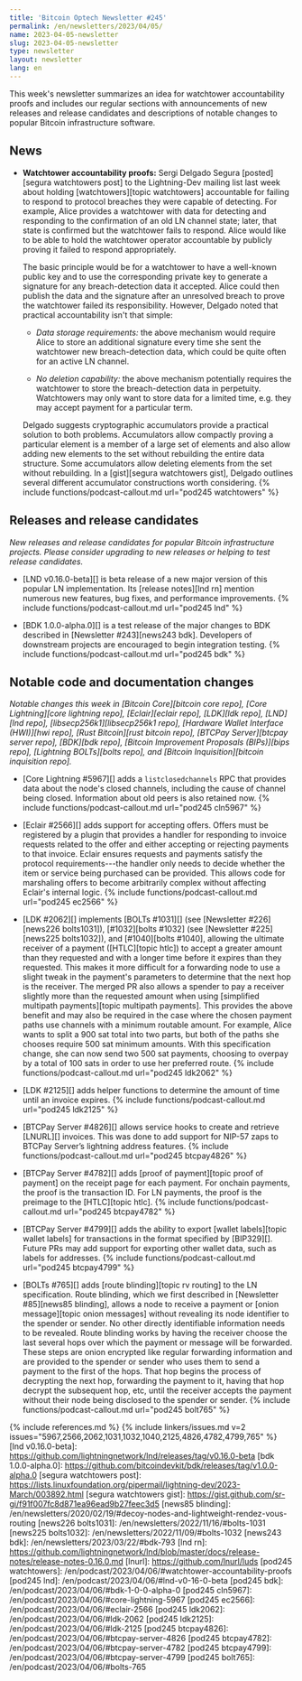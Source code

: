 ```yaml
---
title: 'Bitcoin Optech Newsletter #245'
permalink: /en/newsletters/2023/04/05/
name: 2023-04-05-newsletter
slug: 2023-04-05-newsletter
type: newsletter
layout: newsletter
lang: en
---
```

This week's newsletter summarizes an idea for watchtower accountability
proofs and includes our regular sections with announcements of new
releases and release candidates and descriptions of notable changes to
popular Bitcoin infrastructure software.

## News

- **Watchtower accountability proofs:** Sergi Delgado Segura
  [posted][segura watchtowers post] to the Lightning-Dev mailing list
  last week about holding [watchtowers][topic watchtowers] accountable
  for failing to respond to protocol breaches they were capable of
  detecting.  For example, Alice provides a watchtower with data for
  detecting and responding to the confirmation of an old LN channel
  state; later, that state is confirmed but the watchtower fails to
  respond.  Alice would like to be able to hold the watchtower operator
  accountable by publicly proving it failed to respond appropriately.

    The basic principle would be for a watchtower to have a well-known
    public key and to use the corresponding private key to generate a
    signature for any breach-detection data it accepted.  Alice could
    then publish the data and the signature after an unresolved breach
    to prove the watchtower failed its responsibility.  However, Delgado
    noted that practical accountability isn't that simple:

    - *Data storage requirements:* the above mechanism would require
      Alice to store an additional signature every time she sent the
      watchtower new breach-detection data, which could be quite
      often for an active LN channel.

    - *No deletion capability:* the above mechanism potentially requires
      the watchtower to store the breach-detection data in perpetuity.
      Watchtowers may only want to store data for a limited time, e.g.
      they may accept payment for a particular term.

    Delgado suggests cryptographic accumulators provide a practical
    solution to both problems.  Accumulators allow compactly proving a
    particular element is a member of a large set of elements and also
    allow adding new elements to the set without rebuilding the entire
    data structure.  Some accumulators allow deleting elements from the
    set without rebuilding.  In a
    [gist][segura watchtowers gist], Delgado outlines several different
    accumulator constructions worth considering. {% include functions/podcast-callout.md url="pod245 watchtowers" %}

## Releases and release candidates

*New releases and release candidates for popular Bitcoin infrastructure
projects.  Please consider upgrading to new releases or helping to test
release candidates.*

- [LND v0.16.0-beta][] is beta release of a new major version of this popular LN
  implementation.  Its [release notes][lnd rn] mention numerous new
  features, bug fixes, and performance improvements. {% include functions/podcast-callout.md url="pod245 lnd" %}

- [BDK 1.0.0-alpha.0][] is a test release of the major changes to BDK
  described in [Newsletter #243][news243 bdk].  Developers of
  downstream projects are encouraged to begin integration testing. {% include functions/podcast-callout.md url="pod245 bdk" %}

## Notable code and documentation changes

*Notable changes this week in [Bitcoin Core][bitcoin core repo], [Core
Lightning][core lightning repo], [Eclair][eclair repo], [LDK][ldk repo],
[LND][lnd repo], [libsecp256k1][libsecp256k1 repo], [Hardware Wallet
Interface (HWI)][hwi repo], [Rust Bitcoin][rust bitcoin repo], [BTCPay
Server][btcpay server repo], [BDK][bdk repo], [Bitcoin Improvement
Proposals (BIPs)][bips repo], [Lightning BOLTs][bolts repo], and
[Bitcoin Inquisition][bitcoin inquisition repo].*

- [Core Lightning #5967][] adds a `listclosedchannels` RPC that provides data
  about the node's closed channels, including the cause of channel being closed.
  Information about old peers is also retained now. {% include functions/podcast-callout.md url="pod245 cln5967" %}

- [Eclair #2566][] adds support for accepting offers.  Offers must be
  registered by a plugin that provides a handler for responding to
  invoice requests related to the offer and either accepting or
  rejecting payments to that invoice.  Eclair ensures requests and
  payments satisfy the protocol requirements---the handler only needs to
  decide whether the item or service being purchased can be provided.
  This allows code for marshaling offers to become arbitrarily complex
  without affecting Eclair's internal logic. {% include functions/podcast-callout.md url="pod245 ec2566" %}

- [LDK #2062][] implements [BOLTs #1031][] (see [Newsletter
  #226][news226 bolts1031]), [#1032][bolts #1032] (see [Newsletter
  #225][news225 bolts1032]), and [#1040][bolts #1040], allowing the
  ultimate receiver of a payment ([HTLC][topic htlc]) to accept a
  greater amount than they requested and with a longer time before it
  expires than they requested.  This makes it more difficult for a
  forwarding node to use a slight tweak in the payment's parameters to
  determine that the next hop is the receiver.  The merged PR also allows a
  spender to pay a receiver slightly more than the requested amount when
  using [simplified multipath payments][topic multipath payments]. This
  provides the above benefit and may also be required in the case where
  the chosen payment paths use channels with a minimum routable amount.
  For example, Alice wants to split a 900 sat total into two parts, but
  both of the paths she chooses require 500 sat minimum amounts. With
  this specification change, she can now send two 500 sat payments,
  choosing to overpay by a total of 100 sats in order to use her
  preferred route. {% include functions/podcast-callout.md url="pod245 ldk2062" %}

- [LDK #2125][] adds helper functions to determine the amount of
  time until an invoice expires. {% include functions/podcast-callout.md url="pod245 ldk2125" %}

- [BTCPay Server #4826][] allows service hooks to create and retrieve [LNURL][]
  invoices.  This was done to add support for NIP-57 zaps to BTCPay Server’s
  lightning address features. {% include functions/podcast-callout.md url="pod245 btcpay4826" %}

- [BTCPay Server #4782][] adds [proof of payment][topic proof of
  payment] on the receipt page for each payment.  For onchain payments,
  the proof is the transaction ID.  For LN payments, the proof is the
  preimage to the [HTLC][topic htlc]. {% include functions/podcast-callout.md url="pod245 btcpay4782" %}

- [BTCPay Server #4799][] adds the ability to export [wallet
  labels][topic wallet labels] for transactions in the format specified
  by [BIP329][].  Future PRs may add support for exporting other wallet
  data, such as labels for addresses. {% include functions/podcast-callout.md
  url="pod245 btcpay4799" %}

- [BOLTs #765][] adds [route blinding][topic rv routing] to the LN
  specification.  Route blinding, which we first described in
  [Newsletter #85][news85 blinding], allows a node to receive a payment
  or [onion message][topic onion messages] without revealing its node
  identifier to the spender or sender.  No other directly identifiable
  information needs to be revealed.  Route blinding works by having the
  receiver choose the last several hops over which the payment or
  message will be forwarded.  These steps are onion encrypted like
  regular forwarding information and are provided to the spender or
  sender who uses them to send a payment to the first of the hops.  That
  hop begins the process of decrypting the next hop, forwarding the
  payment to it, having that hop decrypt the subsequent hop, etc,
  until the receiver accepts the payment without their node being
  disclosed to the spender or sender. {% include functions/podcast-callout.md url="pod245 bolt765" %}

{% include references.md %}
{% include linkers/issues.md v=2 issues="5967,2566,2062,1031,1032,1040,2125,4826,4782,4799,765" %}
[lnd v0.16.0-beta]: https://github.com/lightningnetwork/lnd/releases/tag/v0.16.0-beta
[bdk 1.0.0-alpha.0]: https://github.com/bitcoindevkit/bdk/releases/tag/v1.0.0-alpha.0
[segura watchtowers post]: https://lists.linuxfoundation.org/pipermail/lightning-dev/2023-March/003892.html
[segura watchtowers gist]: https://gist.github.com/sr-gi/f91f007fc8d871ea96ead9b27feec3d5
[news85 blinding]: /en/newsletters/2020/02/19/#decoy-nodes-and-lightweight-rendez-vous-routing
[news226 bolts1031]: /en/newsletters/2022/11/16/#bolts-1031
[news225 bolts1032]: /en/newsletters/2022/11/09/#bolts-1032
[news243 bdk]: /en/newsletters/2023/03/22/#bdk-793
[lnd rn]: https://github.com/lightningnetwork/lnd/blob/master/docs/release-notes/release-notes-0.16.0.md
[lnurl]: https://github.com/lnurl/luds
[pod245 watchtowers]: /en/podcast/2023/04/06/#watchtower-accountability-proofs
[pod245 lnd]: /en/podcast/2023/04/06/#lnd-v0-16-0-beta
[pod245 bdk]: /en/podcast/2023/04/06/#bdk-1-0-0-alpha-0
[pod245 cln5967]: /en/podcast/2023/04/06/#core-lightning-5967
[pod245 ec2566]: /en/podcast/2023/04/06/#eclair-2566
[pod245 ldk2062]: /en/podcast/2023/04/06/#ldk-2062
[pod245 ldk2125]: /en/podcast/2023/04/06/#ldk-2125
[pod245 btcpay4826]: /en/podcast/2023/04/06/#btcpay-server-4826
[pod245 btcpay4782]: /en/podcast/2023/04/06/#btcpay-server-4782
[pod245 btcpay4799]: /en/podcast/2023/04/06/#btcpay-server-4799
[pod245 bolt765]: /en/podcast/2023/04/06/#bolts-765
